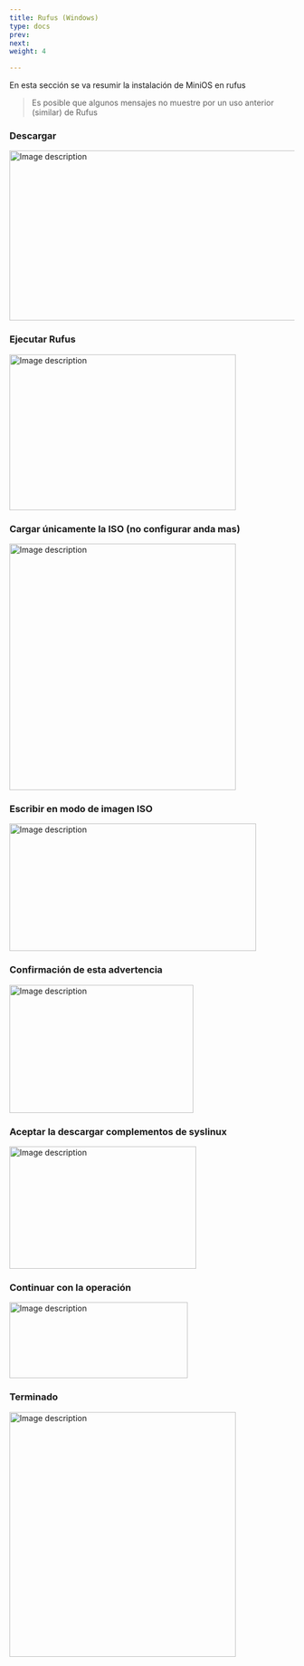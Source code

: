 ```yaml
---
title: Rufus (Windows)
type: docs
prev:
next: 
weight: 4

---
```



En esta sección se va resumir la instalación de MiniOS en rufus

> Es posible que algunos mensajes no muestre por un uso anterior (similar) de Rufus

### Descargar  

<img src="https://raw.githubusercontent.com/nucleo-linux-uagrm/recursos/refs/heads/main/wiki/img/rufus/rufus-1.png" width="539" height="300" alt="Image description">  


### Ejecutar Rufus  

<img src="https://raw.githubusercontent.com/nucleo-linux-uagrm/recursos/refs/heads/main/wiki/img/rufus/rufus-2.png" width="400" height="275" alt="Image description">

### Cargar únicamente la ISO (no configurar anda mas)

<img src="https://raw.githubusercontent.com/nucleo-linux-uagrm/recursos/refs/heads/main/wiki/img/rufus/rufus-3.png" width="400" height="435" alt="Image description">

### Escribir en modo de imagen ISO

<img src="https://raw.githubusercontent.com/nucleo-linux-uagrm/recursos/refs/heads/main/wiki/img/rufus/rufus-4.png" width="436" height="225" alt="Image description">

### Confirmación de esta advertencia

<img src="https://raw.githubusercontent.com/nucleo-linux-uagrm/recursos/refs/heads/main/wiki/img/rufus/rufus-5.png" width="325" height="226" alt="Image description">

### Aceptar la descargar complementos de syslinux

<img src="https://raw.githubusercontent.com/nucleo-linux-uagrm/recursos/refs/heads/main/wiki/img/rufus/rufus-6.png" width="330" height="216" alt="Image description">

### Continuar con la operación

<img src="https://raw.githubusercontent.com/nucleo-linux-uagrm/recursos/refs/heads/main/wiki/img/rufus/rufus-7.png" width="315" height="134" alt="Image description">

### Terminado

<img src="https://raw.githubusercontent.com/nucleo-linux-uagrm/recursos/refs/heads/main/wiki/img/rufus/rufus-8.png" width="400" height="432" alt="Image description">

